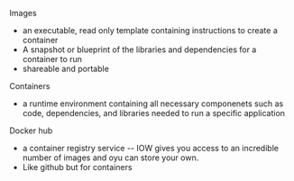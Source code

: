 
Images
- an executable, read only template containing instructions to create a container
- A snapshot or blueprint of the libraries and dependencies for a container to run
- shareable and portable

Containers
- a runtime environment containing all necessary componenets such as code, dependencies, and libraries needed to run a specific application

Docker hub
- a container registry service -- IOW gives you access to an incredible number of images and oyu can store your own.
- Like github but for containers


